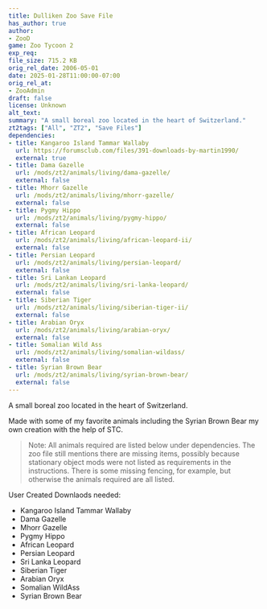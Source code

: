 ```yaml
---
title: Dulliken Zoo Save File
has_author: true
author: 
- ZooD
game: Zoo Tycoon 2
exp_req: 
file_size: 715.2 KB
orig_rel_date: 2006-05-01
date: 2025-01-28T11:00:00-07:00
orig_rel_at: 
- ZooAdmin
draft: false
license: Unknown
alt_text: 
summary: "A small boreal zoo located in the heart of Switzerland."
zt2tags: ["All", "ZT2", "Save Files"]
dependencies:
- title: Kangaroo Island Tammar Wallaby
  url: https://forumsclub.com/files/391-downloads-by-martin1990/
  external: true
- title: Dama Gazelle
  url: /mods/zt2/animals/living/dama-gazelle/
  external: false
- title: Mhorr Gazelle
  url: /mods/zt2/animals/living/mhorr-gazelle/
  external: false
- title: Pygmy Hippo
  url: /mods/zt2/animals/living/pygmy-hippo/
  external: false
- title: African Leopard
  url: /mods/zt2/animals/living/african-leopard-ii/
  external: false
- title: Persian Leopard
  url: /mods/zt2/animals/living/persian-leopard/
  external: false
- title: Sri Lankan Leopard
  url: /mods/zt2/animals/living/sri-lanka-leopard/
  external: false
- title: Siberian Tiger
  url: /mods/zt2/animals/living/siberian-tiger-ii/
  external: false
- title: Arabian Oryx
  url: /mods/zt2/animals/living/arabian-oryx/
  external: false
- title: Somalian Wild Ass
  url: /mods/zt2/animals/living/somalian-wildass/
  external: false
- title: Syrian Brown Bear
  url: /mods/zt2/animals/living/syrian-brown-bear/
  external: false
---
```

A small boreal zoo located in the heart of Switzerland.

Made with some of my favorite animals including the Syrian Brown Bear my own creation with the help of STC.

> Note: All animals required are listed below under dependencies. The zoo file still mentions there are missing items, possibly because stationary object mods were not listed as requirements in the instructions. There is some missing fencing, for example, but otherwise the animals required are all listed.

User Created Downlaods needed:
- Kangaroo Island Tammar Wallaby 
- Dama Gazelle 
- Mhorr Gazelle 
- Pygmy Hippo 
- African Leopard 
- Persian Leopard 
- Sri Lanka Leopard 
- Siberian Tiger 
- Arabian Oryx 
- Somalian WildAss 
- Syrian Brown Bear 
